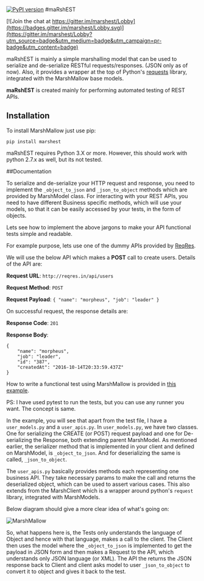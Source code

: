 
[![PyPI version](https://badge.fury.io/py/marshest.svg)](https://badge.fury.io/py/marshest)
#maRshEST

[![Join the chat at https://gitter.im/marshest/Lobby](https://badges.gitter.im/marshest/Lobby.svg)](https://gitter.im/marshest/Lobby?utm_source=badge&utm_medium=badge&utm_campaign=pr-badge&utm_content=badge)

maRshEST is mainly a simple marshalling model that can be used to serialize and de-serialize RESTful requests/responses. (JSON only as of now). Also, it provides a wrapper at the top of Python's [requests](http://docs.python-requests.org/en/master/) library, integrated with the MarshMallow base models. 

**maRshEST** is created mainly for performing automated testing of REST APIs.

## Installation

To install MarshMallow just use pip:

`pip install marshest`

maRshEST requires Python 3.X or more. However, this should work with python 2.7.x as well, but its not tested.

##Documentation

To serialize and de-serialize your HTTP request and response, you need to implement the `_object_to_json` and `_json_to_object` methods which are provided by MarshModel class. For interacting with your REST APIs, you need to have different Business specific methods, which will use your models, so that it can be easily accessed by your tests, in the form of objects. 

Lets see how to implement the above jargons to make your API functional tests simple and readable.

For example purpose, lets use one of the dummy APIs provided by [ReqRes](http://reqres.in/api/users?page=2).

We will use the below API which makes a **POST** call to create users. Details of the API are:

**Request URL**: `http://reqres.in/api/users`

**Request Method**: `POST`

**Request Payload**: `{
    "name": "morpheus",
    "job": "leader"
}`

On successful request, the response details are:

**Response Code**: `201`

**Response Body**: 

	{
	    "name": "morpheus",
	    "job": "leader",
	    "id": "387",
	    "createdAt": "2016-10-14T20:33:59.437Z"
	}


How to write a functional test using MarshMallow is provided in [this example](https://github.com/jaydeepc/marshmallow_example). 

PS: I have used pytest to run the tests, but you can use any runner you want. The concept is same. 

In the example, you will see that apart from the test file, I have a `user_models.py` and a `user_apis.py`. In `user_models.py`, we have two classes. One for serializing the CREATE (or POST) request payload and one for De-serializing the Response, both extending parent MarshModel. As mentioned earlier, the serializer method that is implemented in your client and defined on MarshModel, is `_object_to_json`. And for deserializing the same is called, `_json_to_object`. 

The `user_apis.py` basically provides methods each representing one business API. They take necessary params to make the call and returns the deserialized object, which can be used to assert various cases. This also extends from the MarshClient which is a wrapper around python's `request` library, integrated with MarshModels.

Below diagram should give a more clear idea of what's going on:

![MarshMallow](https://github.com/jaydeepc/marshmallow_example/blob/master/maRshEST.png)

So, what happens here is, the Tests only understands the language of Object and hence with that language, makes a call to the client. The Client then uses the model where the `_object_to_json` is implemented to get the payload in JSON form and then makes a Request to the API, which understands only JSON language (or XML). The API the returns the JSON response back to Client and client asks model to user `_json_to_object` to convert it to object and gives it back to the test.




